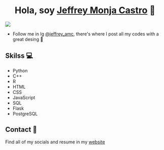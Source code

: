 <div align="center">
<h1 align="center">Hola, soy <a href="https://beacons.ai/jeffrey_amc">Jeffrey Monja Castro</a> 👋</h1>
</div>
<img src="https://i.imgur.com/kPImZKO.png">

- Follow me in Ig [@jeffrey_amc](https://www.instagram.com/jeffrey_amc/), there's where I post all my codes with a great desing 👀

## Skilss 💻

- Python
- C++
- R
- HTML
- CSS
- JavaScript
- SQL
- Flask
- PostgreSQL

## Contact 📲

Find all of my socials and resume in my [website](https://beacons.ai/jeffrey_amc)
